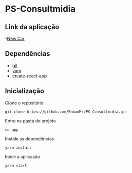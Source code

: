 # PS-Consultmidia

## Link da aplicação

-[New Car](https://melodic-pie-6319c9.netlify.app/)

## Dependências

- [git](https://git-scm.com/)
- [yarn](https://yarnpkg.com/)
- [create-react-app](https://create-react-app.dev/)
  
## Inicialização
Clone o repositório
```
git clone https://github.com/RhuanMr/PS-Consultmidia.git
```
Entre na pasta do projeto
```
cd app
```
Instale as dependências
```
yarn install
```
Inicie a aplicação
```
yarn start
```